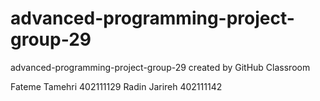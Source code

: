 # advanced-programming-project-group-29
advanced-programming-project-group-29 created by GitHub Classroom

Fateme Tamehri 402111129
Radin Jarireh 402111142

